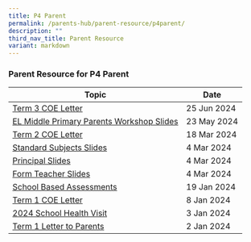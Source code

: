 ```yaml
---
title: P4 Parent
permalink: /parents-hub/parent-resource/p4parent/
description: ""
third_nav_title: Parent Resource
variant: markdown
---
```

### Parent Resource for P4 Parent

| **Topic** | **Date**
| -------- | -------- |
|[Term 3 COE Letter](/files/2024_TERM_3_COE_LETTER.pdf)| 25 Jun 2024 
|[EL Middle Primary Parents Workshop Slides](/files/EL_Middle_Primary_Parents_Workshop_For_School_Website.pdf)| 23 May 2024
|[Term 2 COE Letter](/files/2024_TERM_2_COE_LETTER__1_.pdf)| 18 Mar 2024
|[Standard Subjects Slides](/files/P4_Parent_Briefing_2024___Standard_Subjects.pdf)| 4 Mar 2024 
|[Principal Slides](/files/P4_Parent_Briefing_2024___Principal_s_Slides.pdf)| 4 Mar 2024 
|[Form Teacher Slides](/files/P4_Parent_Briefing__2024___FT_Slides.pdf)| 4 Mar 2024 
|[School Based Assessments ](/files/P4_School_Based_Assessments_2024_for_Terms_1__2_and_3.pdf)| 19 Jan 2024
|[Term 1 COE Letter](/files/2024_TERM_1_COE_LETTER__doc.pdf) |8 Jan 2024
[2024 School Health Visit](/files/Parent_Hub/Parent_Resource/2024_School_Health_Visit_for_Primary_1_to_6_Students.pdf)| 3 Jan 2024
|[Term 1 Letter to Parents](/files/Parent_Hub/Parent_Resource/2024_Term_1_Letter_to_Parents.pdf)| 2 Jan 2024|